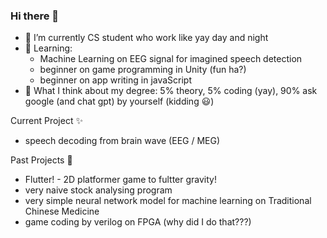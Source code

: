 ### Hi there 👋

<!--
**taliah-hl/taliah-hl** is a ✨ _special_ ✨ repository because its `README.md` (this file) appears on your GitHub profile.

Here are some ideas to get you started:

- 🔭 I’m currently working on ...
- 🌱 I’m currently learning ...
- 👯 I’m looking to collaborate on ...
- 🤔 I’m looking for help with ...
- 💬 Ask me about ...
- 📫 How to reach me: ...
- 😄 Pronouns: ...
- ⚡ Fun fact: ...
-->

- 🔭 I’m currently CS student who work like yay day and night
- 🌱 Learning:
  - Machine Learning on EEG signal for imagined speech detection
  - beginner on game programming in Unity (fun ha?)
  - beginner on app writing in javaScript
- 🤔 What I think about my degree: 5% theory, 5% coding (yay), 90% ask google (and chat gpt) by yourself (kidding 😃)

Current Project ✨
- speech decoding from brain wave (EEG / MEG)
  
Past Projects 🚀
- Flutter! - 2D platformer game to fultter gravity!
- very naive stock analysing program
- very simple neural network model for machine learning on Traditional Chinese Medicine
- game coding by verilog on FPGA (why did I do that???)
  

